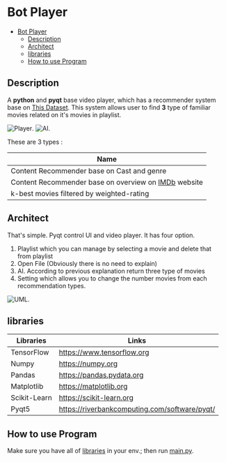 # Bot Player
- [Bot Player](#bot-player)
  - [Description](#description)
  - [Architect](#architect)
  - [libraries](#libraries)
  - [How to use Program](#how-to-use-program)

## Description

A **python** and **pyqt** base video player, which has a recommender system base on [This Dataset](). This system allows user to find **3** type of familiar movies related on it's movies in playlist.

![Player](https://github.com/Ali-Fartout/Bot-Player/blob/master/Images/Player.PNG).
![AI](https://github.com/Ali-Fartout/Bot-Player/blob/master/Images/AI.PNG).

These are 3 types :

| Name |
| ------ |
|Content Recommender base on Cast and genre |
|Content Recommender base on overview on [IMDb]() website|
|k-best movies filtered by weighted-rating |



## Architect
That's simple. Pyqt control UI and video player. It has four option.
1) Playlist which you can manage by selecting a movie and delete that from playlist
2) Open File (Obviously there is no need to explain)
3) AI. According to previous explanation return three type of movies
4) Setting which allows you to change the number movies from each recommendation types.
   
![UML](https://github.com/Ali-Fartout/Bot-Player/blob/master/Images/UML.PNG).


## libraries

| Libraries | Links |
| ------ | ------ |
| TensorFlow| https://www.tensorflow.org |
| Numpy | https://numpy.org |
| Pandas | https://pandas.pydata.org |
| Matplotlib | https://matplotlib.org |
| Scikit-Learn | https://scikit-learn.org |
| Pyqt5 |  https://riverbankcomputing.com/software/pyqt/|


## How to use Program

Make sure you have all of [libraries](#libraries) in your env.; then run [main.py](https://github.com/Ali-Fartout/Bot-Player/blob/master/main.py).
